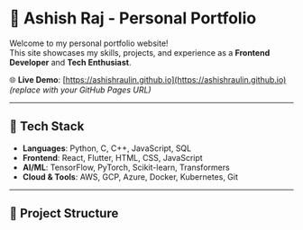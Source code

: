 # 💼 Ashish Raj - Personal Portfolio

Welcome to my personal portfolio website!  
This site showcases my skills, projects, and experience as a **Frontend Developer** and **Tech Enthusiast**.

🌐 **Live Demo**: [https://ashishraulin.github.io](https://ashishraulin.github.io) *(replace with your GitHub Pages URL)*

---

## 🚀 Tech Stack

- **Languages**: Python, C, C++, JavaScript, SQL
- **Frontend**: React, Flutter, HTML, CSS, JavaScript
- **AI/ML**: TensorFlow, PyTorch, Scikit-learn, Transformers
- **Cloud & Tools**: AWS, GCP, Azure, Docker, Kubernetes, Git

---

## 📁 Project Structure

